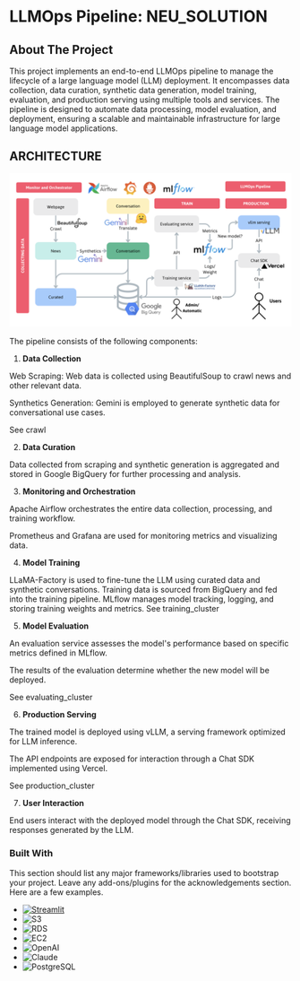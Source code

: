 # LLMOps Pipeline: NEU_SOLUTION

<!-- ABOUT THE PROJECT -->
## About The Project

This project implements an end-to-end LLMOps pipeline to manage the lifecycle of a large language model (LLM) deployment. It encompasses data collection, data curation, synthetic data generation, model training, evaluation, and production serving using multiple tools and services. The pipeline is designed to automate data processing, model evaluation, and deployment, ensuring a scalable and maintainable infrastructure for large language model applications.

<!-- ARCHITECTURE -->
## ARCHITECTURE
![Architecture Diagram](diagrams.png)

The pipeline consists of the following components:

1. **Data Collection**

Web Scraping: Web data is collected using BeautifulSoup to crawl news and other relevant data.

Synthetics Generation: Gemini is employed to generate synthetic data for conversational use cases.

See crawl

2. **Data Curation**

Data collected from scraping and synthetic generation is aggregated and stored in Google BigQuery for further processing and analysis.

3. **Monitoring and Orchestration**

Apache Airflow orchestrates the entire data collection, processing, and training workflow.

Prometheus and Grafana are used for monitoring metrics and visualizing data.

4. **Model Training**

LLaMA-Factory is used to fine-tune the LLM using curated data and synthetic conversations.
Training data is sourced from BigQuery and fed into the training pipeline.
MLflow manages model tracking, logging, and storing training weights and metrics.
See training_cluster

5. **Model Evaluation**

An evaluation service assesses the model's performance based on specific metrics defined in MLflow.

The results of the evaluation determine whether the new model will be deployed.

See evaluating_cluster

6. **Production Serving**

The trained model is deployed using vLLM, a serving framework optimized for LLM inference.

The API endpoints are exposed for interaction through a Chat SDK implemented using Vercel.

See production_cluster

7. **User Interaction**

End users interact with the deployed model through the Chat SDK, receiving responses generated by the LLM.

### Built With

This section should list any major frameworks/libraries used to bootstrap your project. Leave any add-ons/plugins for the acknowledgements section. Here are a few examples.

* [![Streamlit][Streamlit-logo]][Streamlit-url]
* ![S3][S3-logo]
* ![RDS][RDS-logo]
* ![EC2][EC2-logo]
* ![OpenAI][OpenAI-logo]
* ![Claude][Claude-logo]
* ![PostgreSQL][PostgreSQL-logo]

<!-- LOGO LINKS -->
[Streamlit-logo]: https://upload.wikimedia.org/wikipedia/commons/1/1e/Streamlit_logo.png
[S3-logo]: https://upload.wikimedia.org/wikipedia/commons/0/0e/Amazon_S3_logo.svg
[RDS-logo]: https://upload.wikimedia.org/wikipedia/commons/2/24/Amazon_RDS_Logo.png
[EC2-logo]: https://upload.wikimedia.org/wikipedia/commons/f/fd/Amazon_Web_Services_Logo.svg
[OpenAI-logo]: https://upload.wikimedia.org/wikipedia/commons/4/4b/OpenAI_Logo.svg
[Claude-logo]: https://upload.wikimedia.org/wikipedia/commons/e/e9/Anthropic_logo.png
[PostgreSQL-logo]: https://upload.wikimedia.org/wikipedia/commons/2/29/Postgresql_elephant.svg

<!-- URL LINKS -->
[Streamlit-url]: https://streamlit.io/

